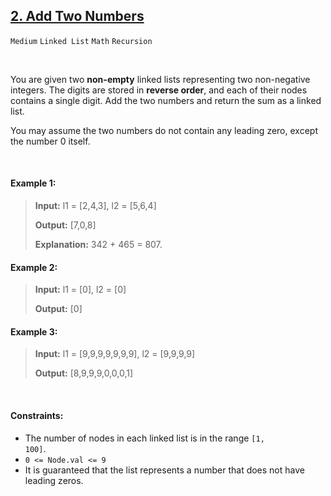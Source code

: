 ## [2. Add Two Numbers](https://leetcode.com/problems/add-two-numbers/)

<code>Medium</code> <code>Linked List</code> <code>Math</code> <code>Recursion</code>

<br>

You are given two __non-empty__ linked lists representing two non-negative integers. The digits are stored in __reverse order__, and each of their nodes contains a single digit. Add the two numbers and return the sum as a linked list.

You may assume the two numbers do not contain any leading zero, except the number 0 itself.

<br>

#### Example 1:

> __Input:__ l1 = [2,4,3], l2 = [5,6,4]
>
> __Output:__ [7,0,8]
>
> __Explanation:__ 342 + 465 = 807.

#### Example 2:

> __Input:__ l1 = [0], l2 = [0]
>
> __Output:__ [0]

#### Example 3:

> __Input:__ l1 = [9,9,9,9,9,9,9], l2 = [9,9,9,9]
>
> __Output:__ [8,9,9,9,0,0,0,1]

<br>

#### Constraints:

- The number of nodes in each linked list is in the range <code>[1, 100]</code>.
- <code>0 <= Node.val <= 9</code>
- It is guaranteed that the list represents a number that does not have leading zeros.